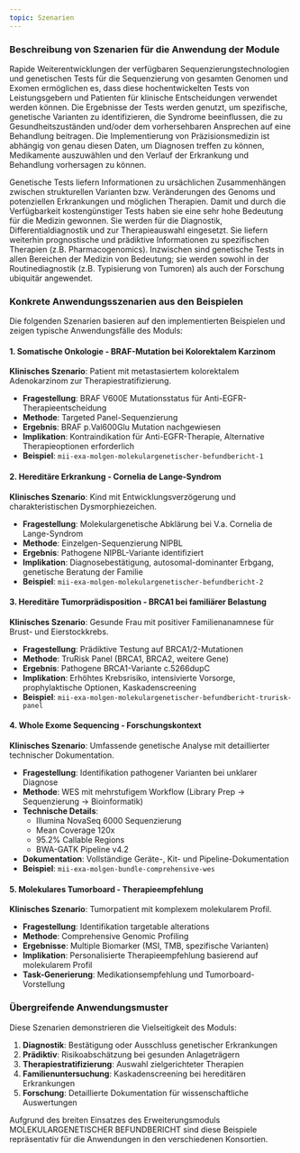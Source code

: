 ```yaml
---
topic: Szenarien
---
```


### Beschreibung von Szenarien für die Anwendung der Module

Rapide Weiterentwicklungen der verfügbaren Sequenzierungstechnologien und genetischen Tests für die Sequenzierung von gesamten Genomen und Exomen ermöglichen es, dass diese hochentwickelten Tests von Leistungsgebern und Patienten für klinische Entscheidungen verwendet werden können. Die Ergebnisse der Tests werden genutzt, um spezifische, genetische Varianten zu identifizieren, die Syndrome beeinflussen, die zu Gesundheitszuständen und/oder dem vorhersehbaren Ansprechen auf eine Behandlung beitragen. Die Implementierung von Präzisionsmedizin ist abhängig von genau diesen Daten, um Diagnosen treffen zu können, Medikamente auszuwählen und den Verlauf der Erkrankung und Behandlung vorhersagen zu können. 

Genetische Tests liefern Informationen zu ursächlichen Zusammenhängen zwischen strukturellen Varianten bzw. Veränderungen des Genoms und potenziellen Erkrankungen und möglichen Therapien. Damit und durch die Verfügbarkeit kostengünstiger Tests haben sie eine sehr hohe Bedeutung für die Medizin gewonnen. Sie werden für die Diagnostik, Differentialdiagnostik und zur Therapieauswahl eingesetzt. Sie liefern weiterhin prognostische und prädiktive Informationen zu spezifischen Therapien (z.B. Pharmacogenomics). Inzwischen sind genetische Tests in allen Bereichen der Medizin von Bedeutung; sie werden sowohl in der Routinediagnostik (z.B. Typisierung von Tumoren) als auch der Forschung ubiquitär angewendet. 

### Konkrete Anwendungsszenarien aus den Beispielen

Die folgenden Szenarien basieren auf den implementierten Beispielen und zeigen typische Anwendungsfälle des Moduls:

#### 1. Somatische Onkologie - BRAF-Mutation bei Kolorektalem Karzinom
**Klinisches Szenario**: Patient mit metastasiertem kolorektalem Adenokarzinom zur Therapiestratifizierung.
- **Fragestellung**: BRAF V600E Mutationsstatus für Anti-EGFR-Therapieentscheidung
- **Methode**: Targeted Panel-Sequenzierung
- **Ergebnis**: BRAF p.Val600Glu Mutation nachgewiesen
- **Implikation**: Kontraindikation für Anti-EGFR-Therapie, Alternative Therapieoptionen erforderlich
- **Beispiel**: `mii-exa-molgen-molekulargenetischer-befundbericht-1`

#### 2. Hereditäre Erkrankung - Cornelia de Lange-Syndrom
**Klinisches Szenario**: Kind mit Entwicklungsverzögerung und charakteristischen Dysmorphiezeichen.
- **Fragestellung**: Molekulargenetische Abklärung bei V.a. Cornelia de Lange-Syndrom
- **Methode**: Einzelgen-Sequenzierung NIPBL
- **Ergebnis**: Pathogene NIPBL-Variante identifiziert
- **Implikation**: Diagnosebestätigung, autosomal-dominanter Erbgang, genetische Beratung der Familie
- **Beispiel**: `mii-exa-molgen-molekulargenetischer-befundbericht-2`

#### 3. Hereditäre Tumorprädisposition - BRCA1 bei familiärer Belastung
**Klinisches Szenario**: Gesunde Frau mit positiver Familienanamnese für Brust- und Eierstockkrebs.
- **Fragestellung**: Prädiktive Testung auf BRCA1/2-Mutationen
- **Methode**: TruRisk Panel (BRCA1, BRCA2, weitere Gene)
- **Ergebnis**: Pathogene BRCA1-Variante c.5266dupC
- **Implikation**: Erhöhtes Krebsrisiko, intensivierte Vorsorge, prophylaktische Optionen, Kaskadenscreening
- **Beispiel**: `mii-exa-molgen-molekulargenetischer-befundbericht-trurisk-panel`

#### 4. Whole Exome Sequencing - Forschungskontext
**Klinisches Szenario**: Umfassende genetische Analyse mit detaillierter technischer Dokumentation.
- **Fragestellung**: Identifikation pathogener Varianten bei unklarer Diagnose
- **Methode**: WES mit mehrstufigem Workflow (Library Prep → Sequenzierung → Bioinformatik)
- **Technische Details**: 
  - Illumina NovaSeq 6000 Sequenzierung
  - Mean Coverage 120x
  - 95.2% Callable Regions
  - BWA-GATK Pipeline v4.2
- **Dokumentation**: Vollständige Geräte-, Kit- und Pipeline-Dokumentation
- **Beispiel**: `mii-exa-molgen-bundle-comprehensive-wes`

#### 5. Molekulares Tumorboard - Therapieempfehlung
**Klinisches Szenario**: Tumorpatient mit komplexem molekularem Profil.
- **Fragestellung**: Identifikation targetable alterations
- **Methode**: Comprehensive Genomic Profiling
- **Ergebnisse**: Multiple Biomarker (MSI, TMB, spezifische Varianten)
- **Implikation**: Personalisierte Therapieempfehlung basierend auf molekularem Profil
- **Task-Generierung**: Medikationsempfehlung und Tumorboard-Vorstellung

### Übergreifende Anwendungsmuster

Diese Szenarien demonstrieren die Vielseitigkeit des Moduls:

1. **Diagnostik**: Bestätigung oder Ausschluss genetischer Erkrankungen
2. **Prädiktiv**: Risikoabschätzung bei gesunden Anlageträgern
3. **Therapiestratifizierung**: Auswahl zielgerichteter Therapien
4. **Familienuntersuchung**: Kaskadenscreening bei hereditären Erkrankungen
5. **Forschung**: Detaillierte Dokumentation für wissenschaftliche Auswertungen

Aufgrund des breiten Einsatzes des Erweiterungsmoduls MOLEKULARGENETISCHER BEFUNDBERICHT sind diese Beispiele repräsentativ für die Anwendungen in den verschiedenen Konsortien.
